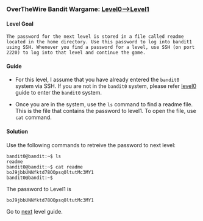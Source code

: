 ### OverTheWire Bandit Wargame: [Level0-->Level1](https://overthewire.org/wargames/bandit/bandit1.html)

#### Level Goal

`The password for the next level is stored in a file called readme located in the home directory. Use this password to log into bandit1 using SSH. Whenever you find a password for a level, use SSH (on port 2220) to log into that level and continue the game.`

#### Guide

* For this level, I assume that you have already entered the `bandit0` system via SSH. If you are not in the `bandit0` system, please refer [level0](https://github.com/jugnumisal/Overthewire-Bandit-Wargame-Solution/blob/master/Level0.md) guide to enter the `bandit0` system.

* Once you are in the system, use the `ls` command to find a readme file. This is the file that contains the password to level1. To open the file, use `cat` command.

#### Solution

Use the following commands to retreive the password to next level:

```shell
bandit0@bandit:~$ ls
readme
bandit0@bandit:~$ cat readme 
boJ9jbbUNNfktd78OOpsqOltutMc3MY1
bandit0@bandit:~$ 
```

The password to Level1 is
```shell
boJ9jbbUNNfktd78OOpsqOltutMc3MY1
```

Go to [next](https://github.com/jugnumisal/Overthewire-Bandit-Wargame-Solution/blob/master/Level1-%3ELevel2.md) level guide.